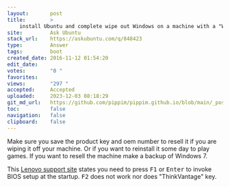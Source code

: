 ```yaml
---
layout:       post
title:        >
    install Ubuntu and complete wipe out Windows on a machine with a "Windows Boot Manager"
site:         Ask Ubuntu
stack_url:    https://askubuntu.com/q/848423
type:         Answer
tags:         boot
created_date: 2016-11-12 01:54:20
edit_date:    
votes:        "0 "
favorites:    
views:        "297 "
accepted:     Accepted
uploaded:     2023-12-03 08:18:29
git_md_url:   https://github.com/pippim/pippim.github.io/blob/main/_posts/2016/2016-11-12-install-Ubuntu-and-complete-wipe-out-Windows-on-a-machine-with-a-_Windows-Boot-Manager_.md
toc:          false
navigation:   false
clipboard:    false
---
```


Make sure you save the product key and oem number to resell it if you are wiping it off your machine. Or if you want to reinstall it some day to play games. If you want to resell the machine make a backup of Windows 7.

This [Lenovo support site][1] states you need to press <kbd>F1</kbd> or <kbd>Enter</kbd> to invoke BIOS setup at the startup. <kbd>F2</kbd> does not work nor does "ThinkVantage" key.


  [1]: https://forums.lenovo.com/t5/ThinkPad-T400-T500-and-newer-T/T420-Cannot-access-BIOS-settings/td-p/582041
